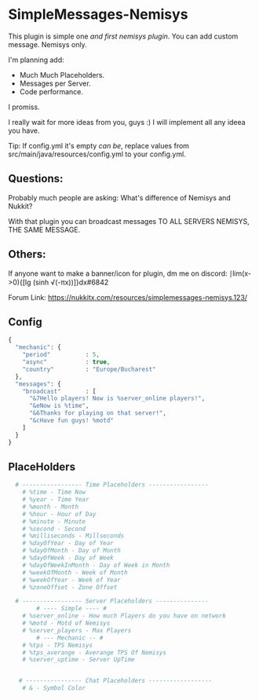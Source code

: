 # SimpleMessages-Nemisys
This plugin is simple one *and first nemisys plugin*. You can add custom message. Nemisys only.

I'm planning add:

- Much Much Placeholders.
- Messages per Server.
- Code performance.

I promiss.

I really wait for more ideas from you, guys :)
I will implement all any ideea you have.


Tip: If config.yml it's empty *can be*, replace values from src/main/java/resources/config.yml to your config.yml.

## Questions:

Probably much people are asking: What's difference of Nemisys and Nukkit?

With that plugin you can broadcast messages TO ALL SERVERS NEMISYS, THE SAME MESSAGE.

## Others:

If anyone want to make a banner/icon for plugin, dm me on discord: ⎰lim(x->0){[lg (sinh √(-πx))]}dx#6842

Forum Link: https://nukkitx.com/resources/simplemessages-nemisys.123/

## Config

```php
{
  "mechanic": {
    "period"          : 5,
    "async"           : true,
    "country"         : "Europe/Bucharest"
  },
  "messages": {
    "broadcast"       : [
      "&7Hello players! Now is %server_online players!",
      "&eNow is %time",
      "&6Thanks for playing on that server!",
      "&cHave fun guys! %motd"
    ]
  }
}
```

## PlaceHolders
```php
  # ----------------- Time Placeholders -----------------
    # %time - Time Now
    # %year - Time Year
    # %month - Month
    # %hour - Hour of Day
    # %minute - Minute
    # %second - Second
    # %milliseconds - Millseconds
    # %dayOfYear - Day of Year
    # %dayOfMonth - Day of Month
    # %dayOfWeek - Day of Week
    # %dayOfWeekInMonth - Day of Week in Month
    # %weekOfMonth - Week of Month
    # %weekOfYear - Week of Year
    # %zoneOffset - Zone Offset

  # ----------------- Server Placeholders ---------------
        # ---- Simple ---- #
    # %server_online - How much Players do you have on network
    # %motd - Motd of Nemisys
    # %server_players - Max Players
        # --- Mechanic -- #
    # %tps - TPS Nemisys
    # %tps_averange - Averange TPS Of Nemisys
    # %server_uptime - Server UpTime


   # ---------------- Chat Placeholders ------------------
    # & - Symbol Color
  ```